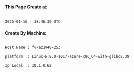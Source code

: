 
   
#### This Page Create at:

```bash

2025-01-16 - 18:46:39 UTC

```

#### Create By Machine:

```bash

Host Name : fv-az1440-253

platform  : Linux-6.8.0-1017-azure-x86_64-with-glibc2.39

Ip Local  : 10.1.0.62

```

